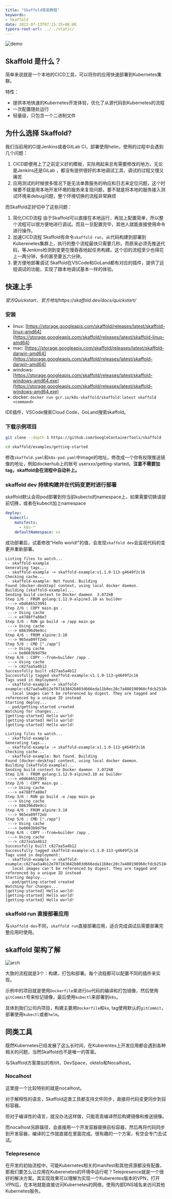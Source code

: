 ```yaml
---
title: "Skaffold简易教程"
keywords:
- Skaffold
date: 2022-07-13T07:15:25+08:00
typora-root-url: ../../static/
---
```


![demo](/img/17/demo.gif)

## Skaffold 是什么？

简单来说就是一个本地的CICD工具，可以将你的应用快速部署到Kubernetes集群。

特性：

- 提供本地快速的Kubernetes开发体验，优化了从源代码到Kubernetes的流程
- 一次配置随处运行
- 轻量级，只包含一个二进制文件

## 为什么选择 Skaffold?

我们当前用的CI是Jenkins或者GitLab CI，部署使用helm，使用的过程中会遇到几个问题：

1. CICD即便用上了之前定义好的模板，实际用起来总有需要修改的地方。无论是Jenkins还是GiLab ，都没有提供很好的本地调试工具，调试的过程又慢又痛苦
2. 应用测试的时候很多情况下是无法单靠服务的响应和日志来定位问题，这个时候要不就是用本地开发环境的服务来复现问题，要不就是将本地的服务接入测试环境来debug问题，整个环境切换的流程非常麻烦

而Skaffold正好切中了这些问题：

1. 简化CICD流程
由于Skaffold可以直接在本地运行，再加上配置简单，所以整个流程可以很方便地进行调试。而且一旦配置完毕，其他人就能直接使用命令进行操作。
2. 加速CICD流程
Skaffold有命令`skaffold run`，从代码构建到部署到Kuberenetes集群上，执行的整个流程最快只需要几秒。而原来必须先推送代码，等Jenkins检测到变更在慢吞吞地起任务构建。这个旧的流程至少也得花上一两分钟，多的甚至要五六分钟。
3. 更方便地部署调试
Skaffold在VSCode和GoLand都有对应的插件，提供了远程调试的功能，实现了跟本地调试基本一样的体验。

## 快速上手

*官方Quickstart，官方地址https://skaffold.dev/docs/quickstart/*

### 安装

- linux: [https://storage.googleapis.com/skaffold/releases/latest/skaffold-linux-amd64](https://storage.googleapis.com/skaffold/releases/latest/skaffold-linux-amd64)
- mac: [https://storage.googleapis.com/skaffold/releases/latest/skaffold-darwin-amd64](https://storage.googleapis.com/skaffold/releases/latest/skaffold-darwin-amd64)
- windows: [https://storage.googleapis.com/skaffold/releases/latest/skaffold-windows-amd64.exe](https://storage.googleapis.com/skaffold/releases/latest/skaffold-windows-amd64.exe)
- docker: `docker run gcr.io/k8s-skaffold/skaffold:latest skaffold <command>`

IDE插件，VSCode搜索Cloud Code，GoLand搜索skaffold。

### 下载示例项目

```bash
git clone --depth 1 https://github.com/GoogleContainerTools/skaffold

cd skaffold/examples/getting-started
```

修改`skaffold.yaml`和`k8s-pod.yaml`中image的地址，修改成一个你有权限推送镜像的地址，例如dockerhub上的账号 userxxx/getting-started。**注意不需要加tag，skaffold会在流程中自动补上。**

### skaffold dev 持续构建并在代码变更时进行部署

skaffold默认会将pod部署到你当前kubectx的namespace上，如果需要切换请提前切换，或者在kubeclt加上namespace

```yaml
deploy:
  kubectl:
    manifests:
      - k8s-*
    defaultNamespace: xx
```

成功部署后，试着修改"Hello world!"的值，会发现`skaffold dev`会监视代码的变更并重新部署。

```text
Listing files to watch...
 - skaffold-example
Generating tags...
 - skaffold-example -> skaffold-example:v1.1.0-113-g4649f2c16
Checking cache...
 - skaffold-example: Not found. Building
Found [docker-desktop] context, using local docker daemon.
Building [skaffold-example]...
Sending build context to Docker daemon  3.072kB
Step 1/6 : FROM golang:1.12.9-alpine3.10 as builder
 ---> e0d646523991
Step 2/6 : COPY main.go .
 ---> Using cache
 ---> e4788ffa88e7
Step 3/6 : RUN go build -o /app main.go
 ---> Using cache
 ---> 686396d9e9cc
Step 4/6 : FROM alpine:3.10
 ---> 965ea09ff2eb
Step 5/6 : CMD ["./app"]
 ---> Using cache
 ---> be0603b9d79e
Step 6/6 : COPY --from=builder /app .
 ---> Using cache
 ---> c827aa5a4b12
Successfully built c827aa5a4b12
Successfully tagged skaffold-example:v1.1.0-113-g4649f2c16
Tags used in deployment:
 - skaffold-example -> skaffold-example:c827aa5a4b12e707163842b803d666eda11b8ec20c7a480198960cfdcb251042
   local images can't be referenced by digest. They are tagged and referenced by a unique ID instead
Starting deploy...
 - pod/getting-started created
Watching for changes...
[getting-started] Hello world!
[getting-started] Hello world!
[getting-started] Hello world!

Listing files to watch...
 - skaffold-example
Generating tags...
 - skaffold-example -> skaffold-example:v1.1.0-113-g4649f2c16
Checking cache...
 - skaffold-example: Not found. Building
Found [docker-desktop] context, using local docker daemon.
Building [skaffold-example]...
Sending build context to Docker daemon  3.072kB
Step 1/6 : FROM golang:1.12.9-alpine3.10 as builder
 ---> e0d646523991
Step 2/6 : COPY main.go .
 ---> Using cache
 ---> e4788ffa88e7
Step 3/6 : RUN go build -o /app main.go
 ---> Using cache
 ---> 686396d9e9cc
Step 4/6 : FROM alpine:3.10
 ---> 965ea09ff2eb
Step 5/6 : CMD ["./app"]
 ---> Using cache
 ---> be0603b9d79e
Step 6/6 : COPY --from=builder /app .
 ---> Using cache
 ---> c827aa5a4b12
Successfully built c827aa5a4b12
Successfully tagged skaffold-example:v1.1.0-113-g4649f2c16
Tags used in deployment:
 - skaffold-example -> skaffold-example:c827aa5a4b12e707163842b803d666eda11b8ec20c7a480198960cfdcb251042
   local images can't be referenced by digest. They are tagged and referenced by a unique ID instead
Starting deploy...
 - pod/getting-started created
Watching for changes...
[getting-started] Hello world!
[getting-started] Hello world!
[getting-started] Hello world!
```

### skaffold run 直接部署应用

与`skaffold dev`不同，`skaffold run`直接部署应用，适合完成调试后需要部署完整应用时使用。

## skaffold 架构了解

![arch](/img/17/architecture.png)

大致的流程就是3个：构建，打包和部署。每个流程都可以配置不同的插件来实现。

示例中的项目就是使用`Dockerfile`来进行`Go`代码的编译和打包镜像，然后使用`gitCommit`号来标记镜像，最后使用`kubectl`来部署到`k8s`。

具体到我们公司内项目，构建主要用`Dockerfile`和`ko`, tag使用默认的`gitCommit`，部署使用`kubectl`或者`helm`。

## 同类工具

既然Kubernetes已经发展了这么长时间，在Kuberentes上开发应用都会遇到各种相关的问题，当然Skaffold也不是唯一的答案。

与Skaffold方案类似的有tilt、DevSpace，okteto和Nocalhost。

### Nocalhost

这里提一个比较特别的就是nocalhost。

对于解释性的语言，Skaffold这类工具都支持文件同步，直接将代码变更同步到目标容器。

但对于编译性的语言，就没办法这样做，只能乖乖编译然后构建镜像和推送镜像。

而nocalhost另辟蹊径，会直接用一个开发容器替换目标容器，然后再将代码同步到开发容器，编译的工作就直接在里面完成。很有趣的一个方案，有空会专门去试试。

### Telepresence

在开发的初始流程中，可能Kubernetes相关的manifest和其他资源都没有配置，那我们要怎么让应用在Kuberenetes的环境中运行呢？Telepresence就是一个很好的解决方案。其实现效果可以理解为实现一个Kuberentes版本的VPN，打开VPN后，在本地就能直接访问Kubernetes的网络，使用内部DNS域名来访问其他Kubernetes服务。

